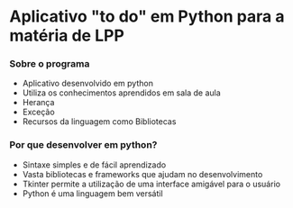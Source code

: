 <h1 center>Aplicativo "to do" em Python para a matéria de LPP</h1>



### Sobre o programa

+ Aplicativo desenvolvido em python
+ Utiliza os conhecimentos aprendidos em sala de aula
+ Herança
+ Exceção
+ Recursos da linguagem como Bibliotecas

### Por que desenvolver em python?

+ Sintaxe simples e de fácil aprendizado
+ Vasta bibliotecas e frameworks que ajudam no desenvolvimento
+ Tkinter permite a utilização de uma interface amigável para o usuário
+ Python é uma linguagem bem versátil
